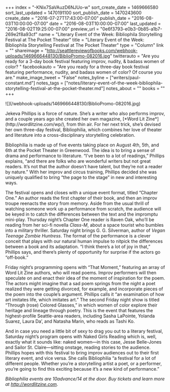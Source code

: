 +++
index = "-KNix7SaVAuzD6NJUo-w"
sort_create_date = 1469666580
sort_last_updated = 1470191100
sort_publish_date = 1470243600
create_date = "2016-07-27T17:43:00-07:00"
publish_date = "2016-08-03T10:00:00-07:00"
date = "2016-08-03T10:00:00-07:00"
last_updated = "2016-08-02T19:25:00-07:00"
preview_url = "0e6f3793-e0b3-0b85-a1b7-269e2f8a93cf"
name = "Literary Event of the Week: Bibliophila Storytelling Festival at The Pocket Theater"
title = "Literary Event of the Week: Bibliophila Storytelling Festival at The Pocket Theater"
type = "Column"
link = ""
shareimage = "http://seattlereviewofbooks.com/webhook-uploads/1469666448130/BiblioPromo-082016.jpg"
twitterauto = "Are you ready for a 3-day book festival featuring improv, nudity, & badass women of color? "
facebookauto = "Are you ready for a three-day book festival featuring performance, nudity, and badass women of color? Of course you are."
make_image_tweet = "False"
notes_byline = ["writers/paul-constant.md"]
notes_tags = ["notes/literary-event-of-the-week-bibliophila-storytelling-festival-at-the-pocket-theater.md"]
notes_about = ""
books = ""
+++
<p class="image">![](/webhook-uploads/1469666448130/BiblioPromo-082016.jpg)</p>
Jekeva Phillips is a force of nature. She’s a writer who also performs improv, and a couple years ago she created her own magazine, [*Word Lit Zine*](http://wordlitzine.com/wp/), from thin air. For her next trick, she’s devised her own three-day festival, Bibliophilia, which combines her love of theater and literature into a cross-disciplinary storytelling celebration.

Bibliophilia is made up of five events taking place on August 4th, 5th, and 6th at the Pocket Theater in Greenwood. The idea is to bring a sense of drama and performance to literature. “I’ve been to a lot of readings,” Phillips explains, “and there are folks who are wonderful writers but not great readers. It’s not that the author doesn’t have talent, but they’re not a reader by nature.” With her improv and circus training, Phillips decided she was uniquely qualified to bring “the page to the stage” in new and interesting ways.

The festival opens and closes with a unique event format, titled “Chapter One.” An author reads the first chapter of their book, and then an improv troupe reenacts the story from memory. Aside from the usual thrill of watching someone work up a performance from scratch, the audience will be keyed in to catch the differences between the text and the impromptu mini-play. Thursday night’s Chapter One reader is Raven Oak, who’ll be reading from her sci-fi novella *Class-M*, about a space tourist who bumbles into a military thriller. Saturday night brings G. G. Silverman, author of *Vegan Teenage Zombie Huntress*. The format of the performance is a clever conceit that plays with our natural human impulse to nitpick the differences between a book and its adaptation. “I think there’s a lot of joy in that,” Phillips says, and there’s plenty of opportunity for surprise if the actors go “off-book.”

Friday night’s programming opens with “That Moment,” featuring an array of Word Lit Zine authors, who will read poems. Improv performers will then speculate on and enact their idea of the moment of inspiration for the poem. The actors might imagine that a sad poem springs from the night a poet realized they were getting divorced, for example, and incorporate pieces of the poem into the couple’s argument. Phillips calls it “an examination of how art imitates life, which imitates art.” The second Friday night show is titled “Through (rose) Colored Glasses,” in which women of color explore their heritage and lineage through poetry. This is the event that features the highest-profile Seattle-area readers, including Sasha LaPointe, Yolanda Suarez, Laura Da’, and Natasha Marin, who reads as Tashi Ko. 

And in case you need a little bit of sexy to drag you out to a literary festival, Saturday night’s program opens with Naked Girls Reading which is, well, exactly what it sounds like: naked women—in this case, Jesse Belle-Jones and Sailor St. Claire—sitting onstage, reading stories to the audience.  Phillips hopes with this festival to bring improv audiences out to their first literary event, and vice versa. She calls Bibliophilia “a festival for a lot of different people. Whether you’re a storytelling artist a poet, or a performer, you’re going to find this exciting because it’s a new kind of performance.” 

*Bibliophilia events are $10 advance/$14 at the door. Buy tickets and learn more at http://wordlitzine.com*.
